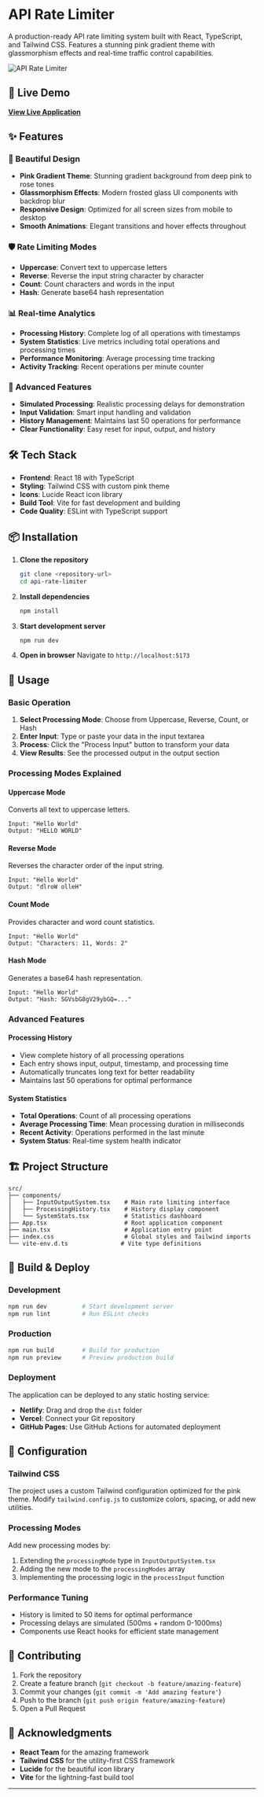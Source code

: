# API Rate Limiter

A production-ready API rate limiting system built with React, TypeScript, and Tailwind CSS. Features a stunning pink gradient theme with glassmorphism effects and real-time traffic control capabilities.

![API Rate Limiter](https://images.pexels.com/photos/1181263/pexels-photo-1181263.jpeg?auto=compress&cs=tinysrgb&w=1200&h=400&fit=crop)
## 🚀 Live Demo

**[View Live Application](https://fj337rvmybdrjaamgrh6en.streamlit.app/)**

## ✨ Features

### 🎨 Beautiful Design
- **Pink Gradient Theme**: Stunning gradient background from deep pink to rose tones
- **Glassmorphism Effects**: Modern frosted glass UI components with backdrop blur
- **Responsive Design**: Optimized for all screen sizes from mobile to desktop
- **Smooth Animations**: Elegant transitions and hover effects throughout

### 🛡️ Rate Limiting Modes
- **Uppercase**: Convert text to uppercase letters
- **Reverse**: Reverse the input string character by character
- **Count**: Count characters and words in the input
- **Hash**: Generate base64 hash representation

### 📊 Real-time Analytics
- **Processing History**: Complete log of all operations with timestamps
- **System Statistics**: Live metrics including total operations and processing times
- **Performance Monitoring**: Average processing time tracking
- **Activity Tracking**: Recent operations per minute counter

### 🚀 Advanced Features
- **Simulated Processing**: Realistic processing delays for demonstration
- **Input Validation**: Smart input handling and validation
- **History Management**: Maintains last 50 operations for performance
- **Clear Functionality**: Easy reset for input, output, and history

## 🛠️ Tech Stack

- **Frontend**: React 18 with TypeScript
- **Styling**: Tailwind CSS with custom pink theme
- **Icons**: Lucide React icon library
- **Build Tool**: Vite for fast development and building
- **Code Quality**: ESLint with TypeScript support

## 📦 Installation

1. **Clone the repository**
   ```bash
   git clone <repository-url>
   cd api-rate-limiter
   ```

2. **Install dependencies**
   ```bash
   npm install
   ```

3. **Start development server**
   ```bash
   npm run dev
   ```

4. **Open in browser**
   Navigate to `http://localhost:5173`

## 🎯 Usage

### Basic Operation
1. **Select Processing Mode**: Choose from Uppercase, Reverse, Count, or Hash
2. **Enter Input**: Type or paste your data in the input textarea
3. **Process**: Click the "Process Input" button to transform your data
4. **View Results**: See the processed output in the output section

### Processing Modes Explained

#### Uppercase Mode
Converts all text to uppercase letters.
```
Input: "Hello World"
Output: "HELLO WORLD"
```

#### Reverse Mode
Reverses the character order of the input string.
```
Input: "Hello World"
Output: "dlroW olleH"
```

#### Count Mode
Provides character and word count statistics.
```
Input: "Hello World"
Output: "Characters: 11, Words: 2"
```

#### Hash Mode
Generates a base64 hash representation.
```
Input: "Hello World"
Output: "Hash: SGVsbG8gV29ybGQ=..."
```

### Advanced Features

#### Processing History
- View complete history of all processing operations
- Each entry shows input, output, timestamp, and processing time
- Automatically truncates long text for better readability
- Maintains last 50 operations for optimal performance

#### System Statistics
- **Total Operations**: Count of all processing operations
- **Average Processing Time**: Mean processing duration in milliseconds
- **Recent Activity**: Operations performed in the last minute
- **System Status**: Real-time system health indicator

## 🏗️ Project Structure

```
src/
├── components/
│   ├── InputOutputSystem.tsx    # Main rate limiting interface
│   ├── ProcessingHistory.tsx    # History display component
│   └── SystemStats.tsx          # Statistics dashboard
├── App.tsx                      # Root application component
├── main.tsx                     # Application entry point
├── index.css                    # Global styles and Tailwind imports
└── vite-env.d.ts               # Vite type definitions
```


## 🚀 Build & Deploy

### Development
```bash
npm run dev          # Start development server
npm run lint         # Run ESLint checks
```

### Production
```bash
npm run build        # Build for production
npm run preview      # Preview production build
```

### Deployment
The application can be deployed to any static hosting service:
- **Netlify**: Drag and drop the `dist` folder
- **Vercel**: Connect your Git repository
- **GitHub Pages**: Use GitHub Actions for automated deployment

## 🔧 Configuration

### Tailwind CSS
The project uses a custom Tailwind configuration optimized for the pink theme. Modify `tailwind.config.js` to customize colors, spacing, or add new utilities.

### Processing Modes
Add new processing modes by:
1. Extending the `processingMode` type in `InputOutputSystem.tsx`
2. Adding the new mode to the `processingModes` array
3. Implementing the processing logic in the `processInput` function

### Performance Tuning
- History is limited to 50 items for optimal performance
- Processing delays are simulated (500ms + random 0-1000ms)
- Components use React hooks for efficient state management

## 🤝 Contributing

1. Fork the repository
2. Create a feature branch (`git checkout -b feature/amazing-feature`)
3. Commit your changes (`git commit -m 'Add amazing feature'`)
4. Push to the branch (`git push origin feature/amazing-feature`)
5. Open a Pull Request


## 🙏 Acknowledgments

- **React Team** for the amazing framework
- **Tailwind CSS** for the utility-first CSS framework
- **Lucide** for the beautiful icon library
- **Vite** for the lightning-fast build tool

---

